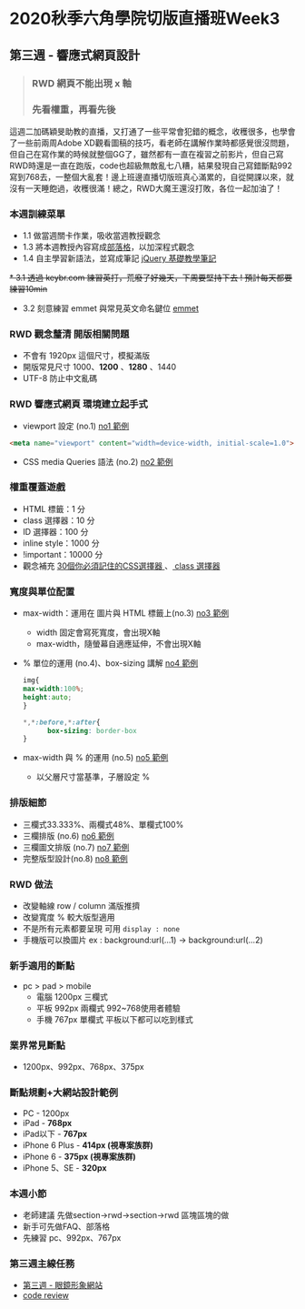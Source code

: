 # 2020秋季六角學院切版直播班Week3

## 第三週 - 響應式網頁設計 

> ### RWD 網頁不能出現 x 軸
> ### 先看權重，再看先後

這週二加碼穎旻助教的直播，又打通了一些平常會犯錯的概念，收穫很多，也學會了一些前兩周Adobe XD觀看圖稿的技巧，看老師在講解作業時都感覺很沒問題，但自己在寫作業的時候就整個GG了，雖然都有一直在複習之前影片，但自己寫RWD時還是一直在跑版，code也超級無敵亂七八糟，結果發現自己寫錯斷點992寫到768去，一整個大亂套！邊上班邊直播切版班真心滿累的，自從開課以來，就沒有一天睡飽過，收穫很滿！總之，RWD大魔王還沒打敗，各位一起加油了！


### 本週訓練菜單

* 1.1 做當週關卡作業，吸收當週教授觀念
* 1.3 將本週教授內容寫成[部落格](https://)，以加深程式觀念
* 1.4 自主學習新語法，並寫成筆記 [ jQuery 基礎教學筆記 ](https://codepen.io/viccjiang/pen/wvWxwNd)

~~* 3.1 透過 keybr.com 練習英打，荒廢了好幾天，下周要堅持下去 ! 預計每天都要練習10min~~
* 3.2 刻意練習 emmet 與常見英文命名鍵位 [emmet](https://docs.emmet.io/cheat-sheet/) 


### RWD 觀念釐清 開版相關問題 
* 不會有 1920px 這個尺寸，模擬滿版
* 開版常見尺寸 1000、**1200** 、**1280** 、1440
* UTF-8 防止中文亂碼

### RWD 響應式網頁 環境建立起手式

* viewport 設定 (no.1) 
[no1 範例](https://codepen.io/viccjiang/pen/MWeGGJJ)

``` html
<meta name="viewport" content="width=device-width, initial-scale=1.0">
```

* CSS media Queries 語法 (no.2)
[no2 範例](https://codepen.io/viccjiang/pen/YzWLLNR)




### 權重覆蓋遊戲

*  HTML 標籤：1 分
* class 選擇器：10 分
* ID 選擇器：100 分
* inline style：1000 分
* !important：10000 分
* 觀念補充 [ 30個你必須記住的CSS選擇器 ](https://code.tutsplus.com/zh-hant/tutorials/the-30-css-selectors-you-must-memorize--net-16048)、[ class 選擇器](https://hackmd.io/5jdU3riiThifRktN9NJSKA?view)

### 寬度與單位配置

* max-width：運用在 圖片與 HTML 標籤上(no.3) [no3 範例](https://codepen.io/viccjiang/pen/rNLvvGz) 
    * width 固定會寫死寬度，會出現X軸
    * max-width，隨螢幕自適應延伸，不會出現X軸
* % 單位的運用 (no.4)、box-sizing 講解 [no4 範例](https://codepen.io/viccjiang/pen/rNLvvGz)
    ```css 
    img{
    max-width:100%;
    height:auto;
    }
    ```
    
    ```css
    *,*:before,*:after{
          box-sizing: border-box
    }
    ```
* max-width 與 % 的運用 (no.5) [no5 範例](https://codepen.io/viccjiang/pen/rNLvvdY)
    * 以父層尺寸當基準，子層設定 %



### 排版細節

* 三欄式33.333%、兩欄式48%、單欄式100%
* 三欄排版 (no.6) [no6 範例](https://codepen.io/viccjiang/pen/LYZmmdg)
* 三欄圖文排版 (no.7) [no7 範例](https://codepen.io/viccjiang/pen/Pozeeeo)
* 完整版型設計(no.8) [no8 範例](https://codepen.io/viccjiang/pen/jOrxxxV)

### RWD 做法
* 改變軸線 row / column 滿版推擠
* 改變寬度 % 較大版型適用
* 不是所有元素都要呈現 可用 `display : none` 
* 手機版可以換圖片 ex : background:url(...1) -> background:url(...2)


### 新手適用的斷點
* pc > pad > mobile
    * 電腦 1200px 三欄式
    * 平板 992px 兩欄式 992~768使用者體驗
    * 手機 767px 單欄式 平板以下都可以吃到樣式 

### 業界常見斷點
* 1200px、992px、768px、375px

### 斷點規劃+大網站設計範例

* PC - 1200px
* iPad - **768px**
* iPad以下 - **767px**
* iPhone 6 Plus - **414px (視專案族群)**
* iPhone 6 - **375px (視專案族群)**
* iPhone 5、SE - **320px**

### 本週小節
* 老師建議 先做section->rwd->section->rwd 區塊區塊的做
* 新手可先做FAQ、部落格
* 先練習 pc、992px、767px


### 第三週主線任務

* [第三週 - 眼鏡形象網站](https://viccjiang.github.io/weblayout_1030_hw03/)
* [code review](https://github.com/viccjiang/weblayout_1030_hw03)






